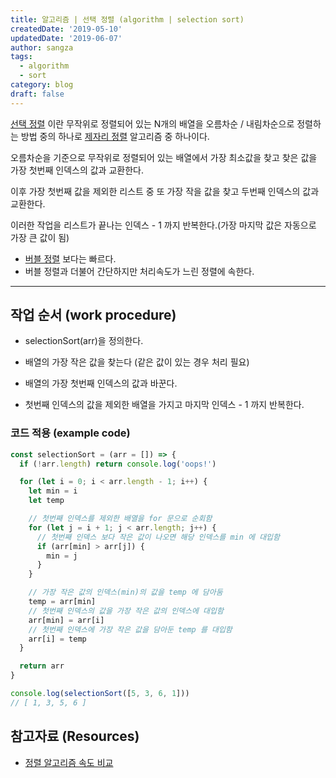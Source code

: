 ```yaml
---
title: 알고리즘 | 선택 정렬 (algorithm | selection sort)
createdDate: '2019-05-10'
updatedDate: '2019-06-07'
author: sangza
tags:
  - algorithm
  - sort
category: blog
draft: false
---
```


[선택 정렬](https://ko.wikipedia.org/wiki/선택_정렬) 이란 무작위로 정렬되어 있는
N개의 배열을 오름차순 / 내림차순으로 정렬하는 방법 중의 하나로
[제자리 정렬](https://ko.wikipedia.org/wiki/정렬_알고리즘#제자리_정렬)
알고리즘 중 하나이다.

오름차순을 기준으로 무작위로 정렬되어 있는 배열에서 가장 최소값을 찾고
찾은 값을 가장 첫번째 인덱스의 값과 교환한다.

이후 가장 첫번째 값을 제외한 리스트 중 또 가장 작을 값을 찾고 두번째 인덱스의 값과 교환한다.

이러한 작업을 리스트가 끝나는 인덱스 - 1 까지 반복한다.(가장 마지막 값은 자동으로 가장 큰 값이 됨)

- [버블 정렬](https://ko.wikipedia.org/wiki/거품_정렬) 보다는 빠르다.
- 버블 정렬과 더불어 간단하지만 처리속도가 느린 정렬에 속한다.

---

## 작업 순서 (work procedure)

- selectionSort(arr)을 정의한다.

- 배열의 가장 작은 값을 찾는다 (같은 값이 있는 경우 처리 필요)

- 배열의 가장 첫번째 인덱스의 값과 바꾼다.

- 첫번째 인덱스의 값을 제외한 배열을 가지고 마지막 인덱스 - 1 까지 반복한다.

### 코드 적용 (example code)

```js
const selectionSort = (arr = []) => {
  if (!arr.length) return console.log('oops!')

  for (let i = 0; i < arr.length - 1; i++) {
    let min = i
    let temp

    // 첫번째 인덱스를 제외한 배열을 for 문으로 순회함
    for (let j = i + 1; j < arr.length; j++) {
      // 첫번째 인덱스 보다 작은 값이 나오면 해당 인덱스를 min 에 대입함
      if (arr[min] > arr[j]) {
        min = j
      }
    }

    // 가장 작은 값의 인덱스(min)의 값을 temp 에 담아둠
    temp = arr[min]
    // 첫번째 인덱스의 값을 가장 작은 값의 인덱스에 대입함
    arr[min] = arr[i]
    // 첫번째 인덱스에 가장 작은 값을 담아둔 temp 를 대입함
    arr[i] = temp
  }

  return arr
}

console.log(selectionSort([5, 3, 6, 1]))
// [ 1, 3, 5, 6 ]
```

## 참고자료 (Resources)

- [정렬 알고리즘 속도 비교](https://www.toptal.com/developers/sorting-algorithms)
